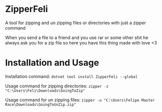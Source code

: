 # ZipperFeli
A tool for zipping and un zipping files or directories with just a zipper command

When you send a file to a friend and you use rar or some other shit he always ask you for a zip file so here you have this thing made with love <3

# Installation and Usage

Installation command: `dotnet tool install ZipperFeli --global`

Usage command for zipping directories: ``zipper -z "C:\Users\Feli\Downloads\GoingToZip"``

Usage command for un zipping files: ``zipper -u "C:\Users\Felipe Master Race\Downloads\GoingToUnZip.zip"``
